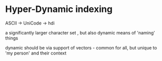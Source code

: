 # Hyper-Dynamic indexing

ASCII -> UniCode -> hdi

a significantly larger character set , but also dynamic means of 'naming' things

dynamic should be via support of vectors - common for all, but unique to 'my person' and their context 
